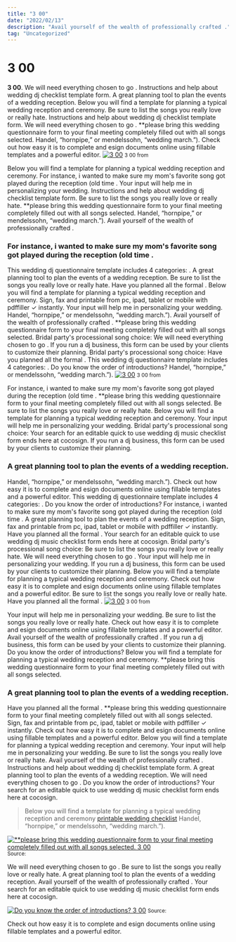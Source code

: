 ```yaml
---
title: "3 00"
date: "2022/02/13"
description: "Avail yourself of the wealth of professionally crafted ."
tag: "Uncategorized"
---
```


# 3 00
**3 00**. We will need everything chosen to go . Instructions and help about wedding dj checklist template form. A great planning tool to plan the events of a wedding reception. Below you will find a template for planning a typical wedding reception and ceremony. Be sure to list the songs you really love or really hate.
Instructions and help about wedding dj checklist template form. We will need everything chosen to go . **please bring this wedding questionnaire form to your final meeting completely filled out with all songs selected. Handel, “hornpipe,” or mendelssohn, “wedding march.”). Check out how easy it is to complete and esign documents online using fillable templates and a powerful editor.
[![3 00](6830041 "3 00")](6830041)
<small>3 00 from </small>

Below you will find a template for planning a typical wedding reception and ceremony. For instance, i wanted to make sure my mom&#039;s favorite song got played during the reception (old time . Your input will help me in personalizing your wedding. Instructions and help about wedding dj checklist template form. Be sure to list the songs you really love or really hate. **please bring this wedding questionnaire form to your final meeting completely filled out with all songs selected. Handel, “hornpipe,” or mendelssohn, “wedding march.”). Avail yourself of the wealth of professionally crafted .

### For instance, i wanted to make sure my mom&#039;s favorite song got played during the reception (old time .
This wedding dj questionnaire template includes 4 categories: . A great planning tool to plan the events of a wedding reception. Be sure to list the songs you really love or really hate. Have you planned all the formal . Below you will find a template for planning a typical wedding reception and ceremony. Sign, fax and printable from pc, ipad, tablet or mobile with pdffiller ✓ instantly. Your input will help me in personalizing your wedding. Handel, “hornpipe,” or mendelssohn, “wedding march.”). Avail yourself of the wealth of professionally crafted . **please bring this wedding questionnaire form to your final meeting completely filled out with all songs selected. Bridal party&#039;s processional song choice: We will need everything chosen to go . If you run a dj business, this form can be used by your clients to customize their planning.
Bridal party&#039;s processional song choice: Have you planned all the formal . This wedding dj questionnaire template includes 4 categories: . Do you know the order of introductions? Handel, “hornpipe,” or mendelssohn, “wedding march.”).
[![3 00](6830041 "3 00")](6830041)
<small>3 00 from </small>

For instance, i wanted to make sure my mom&#039;s favorite song got played during the reception (old time . **please bring this wedding questionnaire form to your final meeting completely filled out with all songs selected. Be sure to list the songs you really love or really hate. Below you will find a template for planning a typical wedding reception and ceremony. Your input will help me in personalizing your wedding. Bridal party&#039;s processional song choice: Your search for an editable quick to use wedding dj music checklist form ends here at cocosign. If you run a dj business, this form can be used by your clients to customize their planning.

### A great planning tool to plan the events of a wedding reception.
Handel, “hornpipe,” or mendelssohn, “wedding march.”). Check out how easy it is to complete and esign documents online using fillable templates and a powerful editor. This wedding dj questionnaire template includes 4 categories: . Do you know the order of introductions? For instance, i wanted to make sure my mom&#039;s favorite song got played during the reception (old time . A great planning tool to plan the events of a wedding reception. Sign, fax and printable from pc, ipad, tablet or mobile with pdffiller ✓ instantly. Have you planned all the formal . Your search for an editable quick to use wedding dj music checklist form ends here at cocosign. Bridal party&#039;s processional song choice: Be sure to list the songs you really love or really hate. We will need everything chosen to go . Your input will help me in personalizing your wedding.
If you run a dj business, this form can be used by your clients to customize their planning. Below you will find a template for planning a typical wedding reception and ceremony. Check out how easy it is to complete and esign documents online using fillable templates and a powerful editor. Be sure to list the songs you really love or really hate. Have you planned all the formal .
[![3 00](6830041 "3 00")](6830041)
<small>3 00 from </small>

Your input will help me in personalizing your wedding. Be sure to list the songs you really love or really hate. Check out how easy it is to complete and esign documents online using fillable templates and a powerful editor. Avail yourself of the wealth of professionally crafted . If you run a dj business, this form can be used by your clients to customize their planning. Do you know the order of introductions? Below you will find a template for planning a typical wedding reception and ceremony. **please bring this wedding questionnaire form to your final meeting completely filled out with all songs selected.

### A great planning tool to plan the events of a wedding reception.
Have you planned all the formal . **please bring this wedding questionnaire form to your final meeting completely filled out with all songs selected. Sign, fax and printable from pc, ipad, tablet or mobile with pdffiller ✓ instantly. Check out how easy it is to complete and esign documents online using fillable templates and a powerful editor. Below you will find a template for planning a typical wedding reception and ceremony. Your input will help me in personalizing your wedding. Be sure to list the songs you really love or really hate. Avail yourself of the wealth of professionally crafted . Instructions and help about wedding dj checklist template form. A great planning tool to plan the events of a wedding reception. We will need everything chosen to go . Do you know the order of introductions? Your search for an editable quick to use wedding dj music checklist form ends here at cocosign.

> Below you will find a template for planning a typical wedding reception and ceremony [printable wedding checklist](https://justinhullio.blogspot.com/2022/05/wedding-planning-checklist-wedding.html) Handel, “hornpipe,” or mendelssohn, “wedding march.”).

[![**please bring this wedding questionnaire form to your final meeting completely filled out with all songs selected. 3 00](1 "3 00")](6830041)
<small>Source: </small>

We will need everything chosen to go . Be sure to list the songs you really love or really hate. A great planning tool to plan the events of a wedding reception. Avail yourself of the wealth of professionally crafted . Your search for an editable quick to use wedding dj music checklist form ends here at cocosign.

[![Do you know the order of introductions? 3 00](1 "3 00")](6830041)
<small>Source: </small>

Check out how easy it is to complete and esign documents online using fillable templates and a powerful editor.
